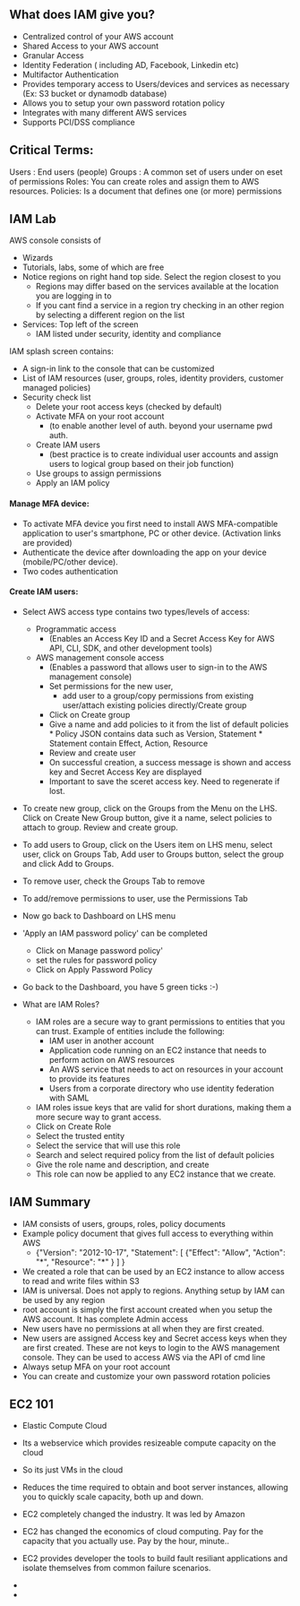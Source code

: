 ## What does IAM give you?

* Centralized control of your AWS account
* Shared Access to your AWS account
* Granular Access
* Identity Federation ( including AD, Facebook, Linkedin etc)
* Multifactor Authentication
* Provides temporary access to Users/devices and services as necessary (Ex: S3 bucket or dynamodb database)
* Allows you to setup your own password rotation policy
* Integrates with many different AWS services
* Supports PCI/DSS compliance

## Critical Terms:
Users : End users (people)
Groups : A common set of users under on eset of permissions
Roles: You can create roles and assign them to AWS resources. 
Policies: Is a document that defines one (or more) permissions

## IAM Lab
AWS console consists of 
* Wizards
* Tutorials, labs, some of which are free
* Notice regions on right hand top side. Select the region closest to you
	* Regions may differ based on the services available at the location you are logging in to
	* If you cant find a service in a region try checking in an other region by selecting a different region on the list
* Services: Top left of the screen
	*	IAM listed under security, identity and compliance

IAM splash screen contains:
* A sign-in link to the console that can be customized
* List of  IAM resources (user, groups, roles, identity providers, customer managed policies)
* Security check list
	* Delete your root access keys (checked by default)
	* Activate MFA on your root account 
		* (to enable another level of auth. beyond your username pwd auth.
	* Create IAM users 
		* (best practice is to create individual user accounts and assign users to logical group based on their job function)
	* Use groups to assign permissions
	* Apply an IAM policy

#### Manage MFA device:
* To activate MFA device you first need to install AWS MFA-compatible application to user's smartphone, PC or other device. (Activation links are provided)
* Authenticate the device after downloading the app on your device (mobile/PC/other device). 
* Two codes authentication

#### Create IAM users:
* Select AWS access type contains two types/levels of access:
	* Programmatic access
		* (Enables an Access Key ID and a Secret Access Key for AWS API, CLI, SDK, and other development tools)
	* AWS management console access
		* (Enables a password that allows user to sign-in to the AWS management console)
		* Set permissions for the new user, 
			* add user to a group/copy permissions from existing user/attach existing policies directly/Create group
		* Click on Create group
		* Give a name and add policies to it from the list of default policies
				* Policy JSON contains data such as Version, Statement
				* Statement contain Effect, Action, Resource
		* Review and create user
		* On successful creation, a success message is shown and access key and Secret Access Key are displayed
		* Important to save the sceret access key. Need to regenerate if lost.
* To create new group, click on the Groups from the Menu on the LHS. Click on Create New Group button, give it a name, select policies to attach to group.  Review and create group.

* To add users to Group, click on the Users item on LHS menu, select user, click on Groups Tab, Add user to Groups button, select the group and click Add to Groups.
* To remove user, check the Groups Tab to remove
* To add/remove permissions to user, use the Permissions Tab

* Now go back to Dashboard on LHS menu
* 'Apply an IAM password policy' can be completed 
	* Click on Manage password policy'
	* set the rules for password policy
	* Click on Apply Password Policy 
* Go back to the Dashboard, you have 5 green ticks :-)

* What are IAM Roles?
	* IAM roles are a secure way to grant permissions to entities that you can trust. Example of entities include the following:
		* IAM user in another account
		* Application code running on an EC2 instance that needs to perform action on AWS resources
		* An AWS service that needs to act on resources in your account to provide its features
		* Users from a corporate directory who use identity federation with SAML
	* IAM roles issue keys that are valid for short durations, making them a more secure way to grant access.
	* Click on Create Role
	* Select the trusted entity
	* Select the service that will use this role
	* Search and select required policy from the list of default policies
	* Give the role name and description, and create
	* This role can now be applied to any EC2 instance that we create.

## IAM Summary
* IAM consists of users, groups, roles, policy documents
* Example policy document that gives full access to everything within AWS
	* {"Version": "2012-10-17",
	    "Statement": 
		[
		   {"Effect": "Allow",
		     "Action": "\*",
		     "Resource": "\*" }
		]
	  }
* We created a role that can be used by an EC2 instance to allow access to read and write files within S3
* IAM is universal. Does not apply to regions. Anything setup by IAM can be used by any region
* root account is simply the first account created when you setup the AWS account. It has complete Admin access
* New users have no permissions at all when they are first created.
* New users are assigned Access key and Secret access keys when they are first created. These are not keys to login to the AWS management console. They can be used to access AWS via the API of cmd line 
* Always setup MFA on your root account
* You can create and customize your own password rotation policies

## EC2 101
* Elastic Compute Cloud
* Its a webservice which provides resizeable compute capacity on the cloud
* So its just VMs in the cloud
* Reduces the time required to obtain and boot server instances, allowing you to quickly scale capacity, both up and down.
* EC2 completely changed the industry. It was led by Amazon

* EC2 has changed the economics of cloud computing. Pay for the capacity that you actually use. Pay by the hour, minute..
* EC2 provides developer the tools to build fault resiliant applications and isolate themselves from common failure scenarios.
* 
* 
<!--stackedit_data:
eyJoaXN0b3J5IjpbMzkxNTg1MzE2LC0xNjk0NDc0MjYzXX0=
-->